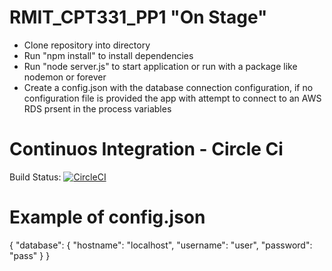 # RMIT_CPT331_PP1 "On Stage"
- Clone repository into directory
- Run "npm install" to install dependencies
- Run "node server.js" to start application or run with a package like nodemon or forever
- Create a config.json with the database connection configuration, if no configuration file is provided the app with attempt to connect to an AWS RDS prsent in the process variables 

# Continuos Integration - Circle Ci
Build Status: [![CircleCI](https://circleci.com/gh/punshonjm/RMIT_CPT331_PP1.svg?style=svg&circle-token=6721d5a1c84adcb1f2259e26a2143ea0bc0b5fdf)](https://circleci.com/gh/punshonjm/RMIT_CPT331_PP1)

# Example of config.json
{
    "database": {
        "hostname": "localhost",
        "username": "user",
        "password": "pass"
    }
}
